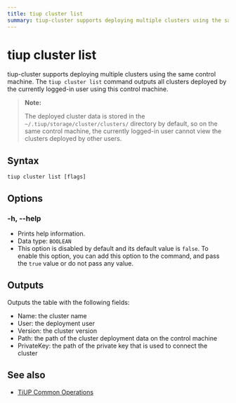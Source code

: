 ```yaml
---
title: tiup cluster list
summary: tiup-cluster supports deploying multiple clusters using the same control machine. The `tiup cluster list` command outputs all clusters deployed by the currently logged-in user. The deployed cluster data is stored in the `~/.tiup/storage/cluster/clusters/` directory. Users can view the cluster name, deployment user, version, path, and private key used to connect the cluster.
---
```


# tiup cluster list

tiup-cluster supports deploying multiple clusters using the same control machine. The `tiup cluster list` command outputs all clusters deployed by the currently logged-in user using this control machine.

> **Note:**
>
> The deployed cluster data is stored in the `~/.tiup/storage/cluster/clusters/` directory by default, so on the same control machine, the currently logged-in user cannot view the clusters deployed by other users.

## Syntax

```shell
tiup cluster list [flags]
```

## Options

### -h, --help

- Prints help information.
- Data type: `BOOLEAN`
- This option is disabled by default and its default value is `false`. To enable this option, you can add this option to the command, and pass the `true` value or do not pass any value.

## Outputs

Outputs the table with the following fields:

- Name: the cluster name
- User: the deployment user
- Version: the cluster version
- Path: the path of the cluster deployment data on the control machine
- PrivateKey: the path of the private key that is used to connect the cluster

## See also

- [TiUP Common Operations](/maintain-tidb-using-tiup.md)